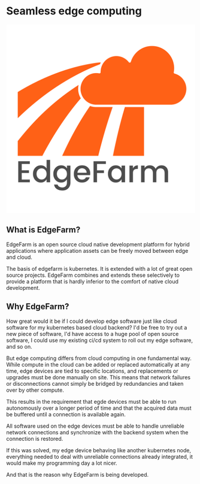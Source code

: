 # Seamless edge computing

![](../assets/EdgeFarmLogo_with_text.png)

## What is EdgeFarm?

EdgeFarm is an open source cloud native development platform for hybrid applications where application assets can be freely moved between edge and cloud.

The basis of edgefarm is kubernetes. It is extended with a lot of great open source projects. EdgeFarm combines and extends these selectively to provide a platform that is hardly inferior to the comfort of native cloud development.

## Why EdgeFarm?

How great would it be if I could develop edge software just like cloud software for my kubernetes based cloud backend? I'd be free to try out a new piece of software, I'd have access to a huge pool of open source software, I could use my existing ci/cd system to roll out my edge software, and so on.

But edge computing differs from cloud computing in one fundamental way. While compute in the cloud can be added or replaced automatically at any time, edge devices are tied to specific locations, and replacements or upgrades must be done manually on site. This means that network failures or disconnections cannot simply be bridged by redundancies and taken over by other compute.

This results in the requirement that egde devices must be able to run autonomously over a longer period of time and that the acquired data must be buffered until a connection is available again.

All software used on the edge devices must be able to handle unreliable network connections and synchronize with the backend system when the connection is restored.

If this was solved, my edge device behaving like another kubernetes node, everything needed to deal with unreliable connections already integrated, it would make my programming day a lot nicer.

And that is the reason why EdgeFarm is being developed.
